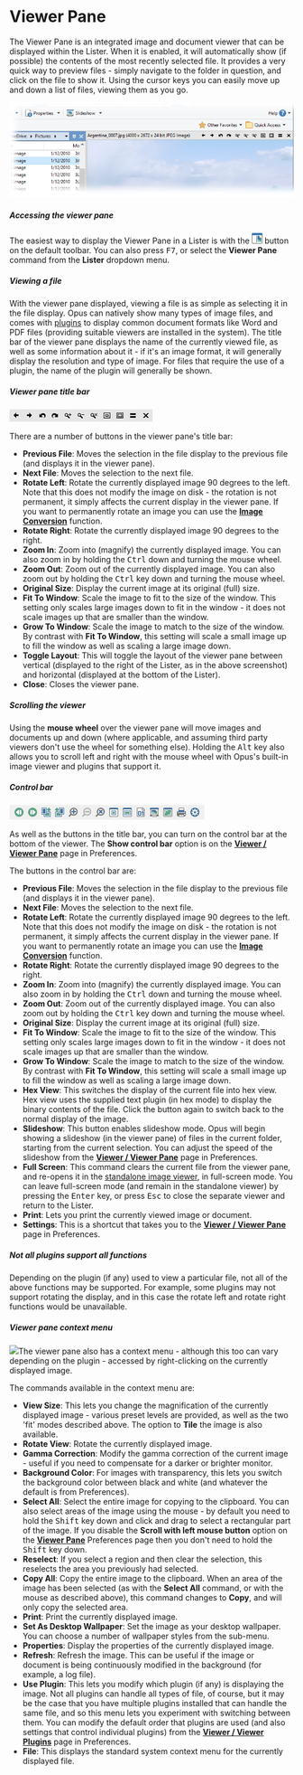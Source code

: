 # Viewer Pane

The Viewer Pane is an integrated image and document viewer that can be displayed within the Lister. When it is enabled, it will automatically show (if possible) the contents of the most recently selected file. It provides a very quick way to preview files - simply navigate to the folder in question, and click on the file to show it. Using the cursor keys you can easily move up and down a list of files, viewing them as you go.

![](/Manual/images/media/13/viewer_pane.png)

##### Accessing the viewer pane

The easiest way to display the Viewer Pane in a Lister is with the ![](/Manual/images/media/13/menu_toolbar_-_viewer_pane.png) button on the default toolbar. You can also press <kbd>F7</kbd>, or select the **Viewer Pane** command from the **Lister** dropdown menu.

##### Viewing a file

With the viewer pane displayed, viewing a file is as simple as selecting it in the file display. Opus can natively show many types of image files, and comes with [plugins](/Manual/preferences/preferences_categories/viewer/viewer_plugins.md) to display common document formats like Word and PDF files (providing suitable viewers are installed in the system). The title bar of the viewer pane displays the name of the currently viewed file, as well as some information about it - if it's an image format, it will generally display the resolution and type of image. For files that require the use of a plugin, the name of the plugin will generally be shown.

##### Viewer pane title bar

![](/Manual/images/media/13/viewerpane_titlebar.png)

There are a number of buttons in the viewer pane's title bar:

- **Previous File**: Moves the selection in the file display to the previous file (and displays it in the viewer pane).
- **Next File**: Moves the selection to the next file.
- **Rotate Left**: Rotate the currently displayed image 90 degrees to the left. Note that this does not modify the image on disk - the rotation is not permanent, it simply affects the current display in the viewer pane. If you want to permanently rotate an image you can use the **[Image Conversion](/Manual/additional_functionality/image_conversion/README.md)** function.
- **Rotate Right**: Rotate the currently displayed image 90 degrees to the right.
- **Zoom In**: Zoom into (magnify) the currently displayed image. You can also zoom in by holding the <kbd>Ctrl</kbd> down and turning the mouse wheel.
- **Zoom Out**: Zoom out of the currently displayed image. You can also zoom out by holding the <kbd>Ctrl</kbd> key down and turning the mouse wheel.
- **Original Size**: Display the current image at its original (full) size.
- **Fit To Window**: Scale the image to fit to the size of the window. This setting only scales large images down to fit in the window - it does not scale images up that are smaller than the window.
- **Grow To Window**: Scale the image to match to the size of the window. By contrast with **Fit To Window**, this setting will scale a small image up to fill the window as well as scaling a large image down.
- **Toggle Layout**: This will toggle the layout of the viewer pane between vertical (displayed to the right of the Lister, as in the above screenshot) and horizontal (displayed at the bottom of the Lister).
- **Close**: Closes the viewer pane.

##### Scrolling the viewer

Using the **mouse wheel** over the viewer pane will move images and documents up and down (where applicable, and assuming third party viewers don't use the wheel for something else). Holding the <kbd>Alt</kbd> key also allows you to scroll left and right with the mouse wheel with Opus's built-in image viewer and plugins that support it.

##### Control bar

![](/Manual/images/media/13/viewerpane_controlbar.png)

As well as the buttons in the title bar, you can turn on the control bar at the bottom of the viewer. The **Show control bar** option is on the **[Viewer / Viewer Pane](/Manual/preferences/preferences_categories/viewer/viewer_pane.md)** page in Preferences.

The buttons in the control bar are:

- **Previous File**: Moves the selection in the file display to the previous file (and displays it in the viewer pane).
- **Next File**: Moves the selection to the next file.
- **Rotate Left**: Rotate the currently displayed image 90 degrees to the left. Note that this does not modify the image on disk - the rotation is not permanent, it simply affects the current display in the viewer pane. If you want to permanently rotate an image you can use the **[Image Conversion](/Manual/additional_functionality/image_conversion/README.md)** function.
- **Rotate Right**: Rotate the currently displayed image 90 degrees to the right.
- **Zoom In**: Zoom into (magnify) the currently displayed image. You can also zoom in by holding the <kbd>Ctrl</kbd> down and turning the mouse wheel.
- **Zoom Out**: Zoom out of the currently displayed image. You can also zoom out by holding the <kbd>Ctrl</kbd> key down and turning the mouse wheel.
- **Original Size**: Display the current image at its original (full) size.
- **Fit To Window**: Scale the image to fit to the size of the window. This setting only scales large images down to fit in the window - it does not scale images up that are smaller than the window.
- **Grow To Window**: Scale the image to match to the size of the window. By contrast with **Fit To Window**, this setting will scale a small image up to fill the window as well as scaling a large image down.
- **Hex View**: This switches the display of the current file into hex view. Hex view uses the supplied text plugin (in hex mode) to display the binary contents of the file. Click the button again to switch back to the normal display of the image.
- **Slideshow**: This button enables slideshow mode. Opus will begin showing a slideshow (in the viewer pane) of files in the current folder, starting from the current selection. You can adjust the speed of the slideshow from the **[Viewer / Viewer Pane](/Manual/preferences/preferences_categories/viewer/viewer_pane.md)** page in Preferences.
- **Full Screen**: This command clears the current file from the viewer pane, and re-opens it in the [standalone image viewer](/Manual/additional_functionality/viewing_images/README.md), in full-screen mode. You can leave full-screen mode (and remain in the standalone viewer) by pressing the <kbd>Enter</kbd> key, or press <kbd>Esc</kbd> to close the separate viewer and return to the Lister.
- **Print**: Lets you print the currently viewed image or document.
- **Settings**: This is a shortcut that takes you to the **[Viewer / Viewer Pane](/Manual/preferences/preferences_categories/viewer/viewer_pane.md)** page in Preferences.

##### Not all plugins support all functions

Depending on the plugin (if any) used to view a particular file, not all of the above functions may be supported. For example, some plugins may not support rotating the display, and in this case the rotate left and rotate right functions would be unavailable.

##### Viewer pane context menu

<img src="/media/13/viewer_pane_context_menu.png" class="align-right" data-query="?nolink" />The viewer pane also has a context menu - although this too can vary depending on the plugin - accessed by right-clicking on the currently displayed image.

The commands available in the context menu are:

- **View Size**: This lets you change the magnification of the currently displayed image - various preset levels are provided, as well as the two 'fit' modes described above. The option to **Tile** the image is also available.
- **Rotate View**: Rotate the currently displayed image.
- **Gamma Correction**: Modify the gamma correction of the current image - useful if you need to compensate for a darker or brighter monitor.
- **Background Color**: For images with transparency, this lets you switch the background color between black and white (and whatever the default is from Preferences).
- **Select All**: Select the entire image for copying to the clipboard. You can also select areas of the image using the mouse - by default you need to hold the <kbd>Shift</kbd> key down and click and drag to select a rectangular part of the image. If you disable the **Scroll with left mouse button** option on the **[Viewer Pane](/Manual/preferences/preferences_categories/viewer/viewer_pane.md)** Preferences page then you don't need to hold the <kbd>Shift</kbd> key down.
- **Reselect**: If you select a region and then clear the selection, this reselects the area you previously had selected.
- **Copy All**: Copy the entire image to the clipboard. When an area of the image has been selected (as with the **Select All** command, or with the mouse as described above), this command changes to **Copy**, and will only copy the selected area.
- **Print**: Print the currently displayed image.
- **Set As Desktop Wallpaper**: Set the image as your desktop wallpaper. You can choose a number of wallpaper styles from the sub-menu.
- **Properties**: Display the properties of the currently displayed image.
- **Refresh**: Refresh the image. This can be useful if the image or document is being continuously modified in the background (for example, a log file).
- **Use Plugin**: This lets you modify which plugin (if any) is displaying the image. Not all plugins can handle all types of file, of course, but it may be the case that you have multiple plugins installed that can handle the same file, and so this menu lets you experiment with switching between them. You can modify the default order that plugins are used (and also settings that control individual plugins) from the **[Viewer / Viewer Plugins](/Manual/preferences/preferences_categories/viewer/viewer_plugins.md)** page in Preferences.
- **File**: This displays the standard system context menu for the currently displayed file.
